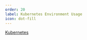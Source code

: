 ```yaml
---
order: 20
label: Kubernetes Environment Usage
icon: dot-fill
---
```


[Kubernetes](https://kubernetes.io/)